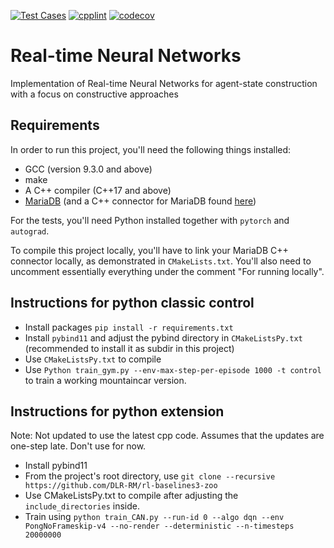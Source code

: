[![Test Cases](https://github.com/khurramjaved96/continually-adapting-networks/actions/workflows/cmake.yml/badge.svg?branch=step_size_adaptation&event=push)](https://github.com/khurramjaved96/continually-adapting-networks/actions/workflows/cmake.yml) [![cpplint](https://github.com/khurramjaved96/continually-adapting-networks/actions/workflows/cpplint.yml/badge.svg?event=push)](https://github.com/khurramjaved96/real-time-networks/actions/workflows/cpplint.yml) [![codecov](https://codecov.io/gh/khurramjaved96/real-time-networks/branch/development/graph/badge.svg?token=3YDYPKYSKO)](https://codecov.io/gh/khurramjaved96/real-time-networks)

# Real-time Neural Networks
Implementation of Real-time Neural Networks for agent-state construction with a focus on constructive approaches

## Requirements
In order to run this project, you'll need the following things installed:
* GCC (version 9.3.0 and above)
* make
* A C++ compiler (C++17 and above)
* [MariaDB](https://mariadb.com/kb/en/getting-installing-and-upgrading-mariadb/) (and a C++ connector for MariaDB
  found [here](https://mariadb.com/kb/en/mariadb-connector-c/))
  
For the tests, you'll need Python installed together with `pytorch` and `autograd`.

To compile this project locally, you'll have to link your MariaDB C++ connector locally, as demonstrated
in `CMakeLists.txt`. You'll also need to uncomment essentially everything under the 
comment "For running locally".

## Instructions for python classic control
* Install packages `pip install -r requirements.txt`
* Install `pybind11` and adjust the pybind directory in `CMakeListsPy.txt` (recommended to install it as subdir in this project)
* Use `CMakeListsPy.txt` to compile
* Use `Python train_gym.py --env-max-step-per-episode 1000 -t control` to train
  a working mountaincar version.

## Instructions for python extension
Note: Not updated to use the latest cpp code. Assumes that the updates
are one-step late. Don't use for now.

* Install pybind11
* From the project's root directory, use `git clone --recursive https://github.com/DLR-RM/rl-baselines3-zoo`
* Use CMakeListsPy.txt to compile after adjusting the `include_directories` inside.
* Train using `python train_CAN.py --run-id 0 --algo dqn --env PongNoFrameskip-v4 --no-render --deterministic --n-timesteps 20000000`
